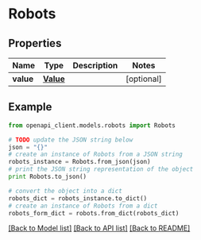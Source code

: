 # Robots


## Properties

Name | Type | Description | Notes
------------ | ------------- | ------------- | -------------
**value** | [**Value**](Value.md) |  | [optional] 

## Example

```python
from openapi_client.models.robots import Robots

# TODO update the JSON string below
json = "{}"
# create an instance of Robots from a JSON string
robots_instance = Robots.from_json(json)
# print the JSON string representation of the object
print Robots.to_json()

# convert the object into a dict
robots_dict = robots_instance.to_dict()
# create an instance of Robots from a dict
robots_form_dict = robots.from_dict(robots_dict)
```
[[Back to Model list]](../README.md#documentation-for-models) [[Back to API list]](../README.md#documentation-for-api-endpoints) [[Back to README]](../README.md)


